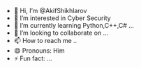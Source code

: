 - 👋 Hi, I’m @AkifShikhlarov
- 👀 I’m interested in Cyber Security
- 🌱 I’m currently learning Python,C++,C# ...
- 💞️ I’m looking to collaborate on ...
- 📫 How to reach me ..
- 😄 Pronouns: Him
- ⚡ Fun fact: ...

<!---
AkifShikhlarov/AkifShikhlarov is a ✨ special ✨ repository because its `README.md` (this file) appears on your GitHub profile.
You can click the Preview link to take a look at your changes.
--->
